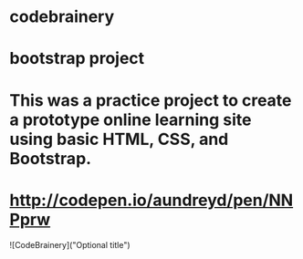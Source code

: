 # codebrainery
# bootstrap project
# This was a practice project to create a prototype online learning site using basic HTML, CSS, and Bootstrap.
# http://codepen.io/aundreyd/pen/NNPprw 
![CodeBrainery]("Optional title")
